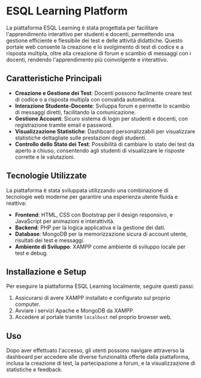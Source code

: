 # ESQL Learning Platform

La piattaforma ESQL Learning è stata progettata per facilitare l'apprendimento interattivo per studenti e docenti, permettendo una gestione efficiente e flessibile dei test e delle attività didattiche. Questo portale web consente la creazione e lo svolgimento di test di codice e a risposta multipla, oltre alla creazione di forum e scambio di messaggi con i docenti, rendendo l'apprendimento più coinvolgente e interattivo.

## Caratteristiche Principali

- **Creazione e Gestione dei Test**: Docenti possono facilmente creare test di codice o a risposta multipla con convalida automatica.
- **Interazione Studente-Docente**: Sviluppa forum e permette lo scambio di messaggi diretti, facilitando la comunicazione.
- **Gestione Account**: Sicuro sistema di login per studenti e docenti, con registrazione tramite email e password.
- **Visualizzazione Statistiche**: Dashboard personalizzabili per visualizzare statistiche dettagliate sulle prestazioni degli studenti.
- **Controllo dello Stato dei Test**: Possibilità di cambiare lo stato dei test da aperto a chiuso, consentendo agli studenti di visualizzare le risposte corrette e le valutazioni.

## Tecnologie Utilizzate

La piattaforma è stata sviluppata utilizzando una combinazione di tecnologie web moderne per garantire una esperienza utente fluida e reattiva:

- **Frontend**: HTML, CSS con Bootstrap per il design responsivo, e JavaScript per animazioni e interattività.
- **Backend**: PHP per la logica applicativa e la gestione dei dati.
- **Database**: MongoDB per la memorizzazione sicura di account utente, risultati dei test e messaggi.
- **Ambiente di Sviluppo**: XAMPP come ambiente di sviluppo locale per test e debug.

## Installazione e Setup

Per eseguire la piattaforma ESQL Learning localmente, seguire questi passi:

1. Assicurarsi di avere XAMPP installato e configurato sul proprio computer.
2. Avviare i servizi Apache e MongoDB da XAMPP.
3. Accedere al portale tramite `localhost` nel proprio browser web.

## Uso

Dopo aver effettuato l'accesso, gli utenti possono navigare attraverso la dashboard per accedere alle diverse funzionalità offerte dalla piattaforma, inclusa la creazione di test, la partecipazione a forum, e la visualizzazione di statistiche e feedback.
